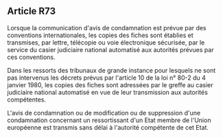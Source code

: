 Article R73
----
Lorsque la communication d'avis de condamnation est prévue par des conventions
internationales, les copies des fiches sont établies et transmises, par lettre,
télécopie ou voie électronique sécurisée, par le service du casier judiciaire
national automatisé aux autorités prévues par ces conventions.

Dans les ressorts des tribunaux de grande instance pour lesquels ne sont pas
intervenus les décrets prévus par l'article 10 de la loi n° 80-2 du 4 janvier
1980, les copies des fiches sont adressées par le greffe au casier judiciaire
national automatisé en vue de leur transmission aux autorités compétentes.

L'avis de condamnation ou de modification ou de suppression d'une condamnation
concernant un ressortissant d'un Etat membre de l'Union européenne est transmis
sans délai à l'autorité compétente de cet Etat.
